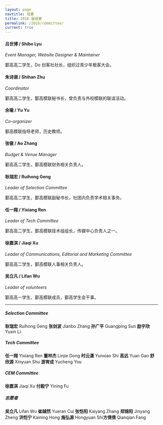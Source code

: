 ```yaml
---
layout: page
navtitle: 组委
title: 2016 届组委
permalink: /2016/committee/
current: true
---
```


#### 吕世博 / Shibo Lyu
*Event Manager, Website Designer & Maintainer*

鄞高高二学生，Do 创客社社长，组织过青少年极客大会。

#### 朱诗涵 / Shihan Zhu
*Coordinator*

鄞高高二学生，鄞高模联秘书长，曾负责与外校模联的联谊活动。

#### 余瑜 / Yu Yu
*Co-organizer*

鄞高模联指导老师，历史教师。

#### 张傲 / Ao Zhang
*Budget & Venue Manager*

鄞高高二学生，鄞高模联财务相关负责人。

#### 耿瑞宏 / Ruihong Geng
*Leader of Selection Committee*

鄞高高二学生，鄞高模联副秘书长，社团内负责学术相关事务。

#### 任一翔 / Yixiang Ren
*Leader of Tech Committee*

鄞高高二学生，鄞高模联技术组组长，传媒中心负责人之一。

#### 徐嘉淇 / Jiaqi Xu
*Leader of Communications, Editorial and Marketing Committee*

鄞高高二学生，鄞高模联人事相关负责人。

#### 吴立凡 / Lifan Wu
*Leader of volunteers*

鄞高高一学生，鄞高模联成员，鄞高学生会干事。

--------------------------

##### Selection Committee
**耿瑞宏** Ruihong Geng **张剑波** Jianbo Zhang **孙广平** Guangping Sun **励宇欣** Yuxin Li

##### Tech Committee
**任一翔** Yixiang Ren **董林杰** Linjie Dong **时云潇** Yunxiao Shi **高远** Yuan Gao **舒欣源** Xinyuan Shu **游育成** Yucheng You

##### CEM Committee
**徐嘉淇** Jiaqi Xu **付毅宁** Yining Fu

##### 志愿者
**吴立凡** Lifan Wu **崔越然** Yueran Cui **张恺阳** Kaiyang Zhang **郑锦阳** Jinyang Zheng **洪恺宁** Kaining Hong **施弘源** Hongyuan Shi**方倩倩** Qianqian Fang
